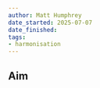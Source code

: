 ```yaml
---
author: Matt Humphrey
date_started: 2025-07-07
date_finished: 
tags:
- harmonisation
---
```


## Aim

